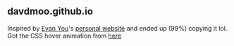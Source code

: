 ## davdmoo.github.io

Inspired by [Evan You](https://github.com/yyx990803)'s [personal website](https://evanyou.me/) and ended up (99%) copying it lol. \
Got the CSS hover animation from [here](https://css-tricks.com/css-link-hover-effects/)